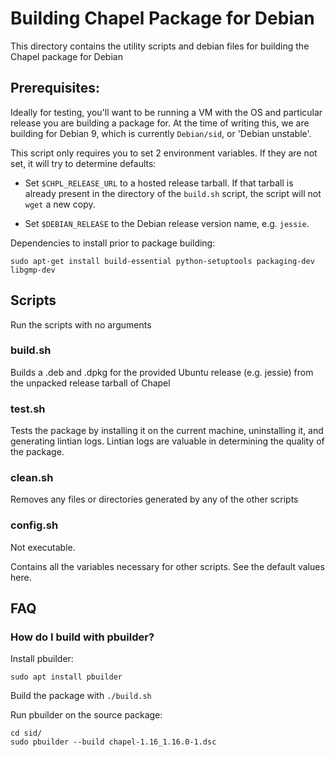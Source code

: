# Building Chapel Package for Debian

This directory contains the utility scripts and debian files for
building the Chapel package for Debian

## Prerequisites:

Ideally for testing, you'll want to be running a VM with the OS and
particular release you are building a package for. At the time of writing this,
we are building for Debian 9, which is currently `Debian/sid`, or 'Debian
unstable'.

This script only requires you to set 2 environment variables. If they are not
set, it will try to determine defaults:

* Set `$CHPL_RELEASE_URL` to a hosted release tarball. If that tarball is
  already present in the directory of the `build.sh` script, the script will
  not `wget` a new copy.

* Set `$DEBIAN_RELEASE` to the Debian release version name, e.g. `jessie`.

Dependencies to install prior to package building:

    sudo apt-get install build-essential python-setuptools packaging-dev libgmp-dev

## Scripts

Run the scripts with no arguments

### build.sh

Builds a .deb and .dpkg for the provided Ubuntu release (e.g. jessie) from the
unpacked release tarball of Chapel

### test.sh

Tests the package by installing it on the current machine, uninstalling it,
and generating lintian logs. Lintian logs are valuable in determining the
quality of the package.

### clean.sh

Removes any files or directories generated by any of the other scripts

### config.sh

Not executable.

Contains all the variables necessary for other scripts. See the default values
here.


## FAQ

### How do I build with pbuilder?


Install pbuilder:

```
sudo apt install pbuilder
```

Build the package with `./build.sh`


Run pbuilder on the source package:

```
cd sid/
sudo pbuilder --build chapel-1.16_1.16.0-1.dsc
```



